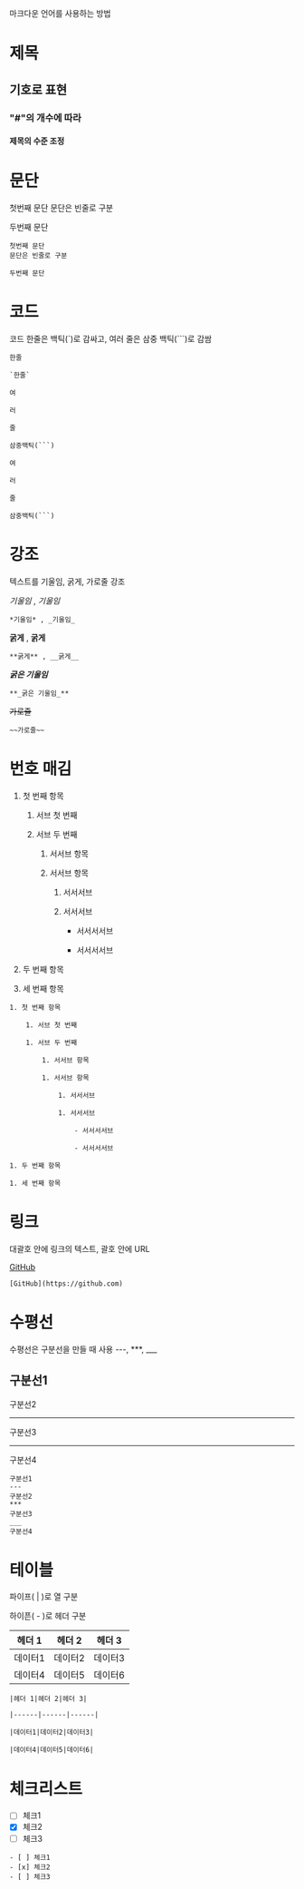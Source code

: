 마크다운 언어를 사용하는 방법

# 제목
## 기호로 표현
### "#"의 개수에 따라
#### 제목의 수준 조정

# 문단
첫번째 문단
문단은 빈줄로 구분

두번째 문단

```
첫번째 문단
문단은 빈줄로 구분

두번째 문단
```

# 코드
코드 한줄은 백틱(`)로 감싸고, 여러 줄은 삼중 백틱(```)로 감쌈

`한줄`

```
`한줄`
```

```
여

러

줄
```

```
삼중백틱(```)

여

러

줄

삼중백틱(```)
```

# 강조
텍스트를 기울임, 굵게, 가로줄 강조

*기울임* , _기울임_

`*기울임* , _기울임_`

**굵게** , __굵게__

`**굵게** , __굵게__`

**_굵은 기울임_**

`**_굵은 기울임_**`

~~가로줄~~

`~~가로줄~~`

# 번호 매김
1. 첫 번째 항목

    1. 서브 첫 번째

    1. 서브 두 번째

        1. 서서브 항목

        1. 서서브 항목

            1. 서서서브

            1. 서서서브

                - 서서서서브

                - 서서서서브

1. 두 번째 항목

1. 세 번째 항목

```
1. 첫 번째 항목

    1. 서브 첫 번째

    1. 서브 두 번째

        1. 서서브 항목

        1. 서서브 항목

            1. 서서서브

            1. 서서서브

                - 서서서서브

                - 서서서서브

1. 두 번째 항목

1. 세 번째 항목
```

# 링크
대괄호 안에 링크의 텍스트, 괄호 안에 URL

[GitHub](https://github.com)

`[GitHub](https://github.com)`

# 수평선
수평선은 구분선을 만들 때 사용 ---, ***, ___

구분선1
---
구분선2
***
구분선3
___
구분선4

```
구분선1
---
구분선2
***
구분선3
___
구분선4
```

# 테이블
파이프( | )로 열 구분

하이픈( - )로 헤더 구분

|헤더 1|헤더 2|헤더 3|
|------|------|------|
|데이터1|데이터2|데이터3|
|데이터4|데이터5|데이터6|


```
|헤더 1|헤더 2|헤더 3|

|------|------|------|

|데이터1|데이터2|데이터3|

|데이터4|데이터5|데이터6|
```

# 체크리스트
- [ ] 체크1
- [x] 체크2
- [ ] 체크3

```
- [ ] 체크1
- [x] 체크2
- [ ] 체크3
```
